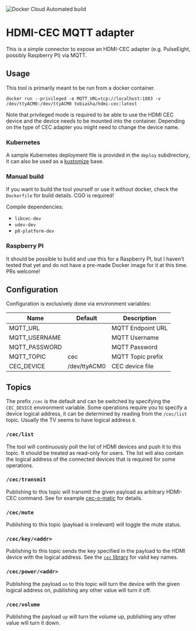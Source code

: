 ![Docker Cloud Automated build](https://img.shields.io/docker/cloud/automated/tobiasha/hdmi-cec?style=flat-square)

# HDMI-CEC MQTT adapter

This is a simple connector to expose an HDMI-CEC adapter (e.g. PulseEight,
possibly Raspberry PI) via MQTT.

## Usage

This tool is primarily meant to be run from a docker container.

```
docker run --privileged -e MQTT_URL=tcp://localhost:1883 -v /dev/ttyACM0:/dev/ttyACM0 tobiasha/hdmi-cec:latest
```

Note that privileged mode is required to be able to use the HDMI CEC device and
the device needs to be mounted into the container. Depending on the type of CEC
adapter you might need to change the device name.

### Kubernetes

A sample Kubernetes deployment file is provided in the `deploy` subdirectory, it
can also be used as a [kustomize](https://kustomize.io/) base.

### Manual build

If you want to build the tool yourself or use it without docker, check the
`Dockerfile` for build details. CGO is required!

Compile dependencies:

- `libcec-dev`
- `udev-dev`
- `p8-platform-dev`

### Raspberry PI

It should be possible to build and use this for a Raspberry PI, but I haven't
tested that yet and do not have a pre-made Docker image for it at this time. PRs
welcome!

## Configuration

Configuration is exclusively done via environment variables:

| Name | Default | Description |
| ---- | ------- | ----------- |
| MQTT_URL | | MQTT Endpoint URL |
| MQTT_USERNAME | | MQTT Username |
| MQTT_PASSWORD | | MQTT Password |
| MQTT_TOPIC | cec | MQTT Topic prefix |
| CEC_DEVICE | /dev/ttyACM0 | CEC device file |

## Topics

The prefix `/cec` is the default and can be switched by specifying the
`CEC_DEVICE` environment variable. Some operations require you to specify a
device logical address, it can be determined by reading from the `/cec/list`
topic. Usually the TV seems to have logical address `0`.

### `/cec/list`

The tool will continuously poll the list of HDMI devices and push it to this
topic. It should be treated as read-only for users. The list will also contain
the logical address of the connected devices that is required for some
operations.

### `/cec/transmit`

Publishing to this topic will transmit the given payload as arbitrary HDMI-CEC
command. See for example [cec-o-matic](http://www.cec-o-matic.com/) for details.

### `/cec/mute`

Publishing to this topic (payload is irrelevant) will toggle the mute status.

### `/cec/key/<addr>`

Publishing to this topic sends the key specified in the payload to the HDMI 
device with the logical address. See the [`cec`
library](https://github.com/chbmuc/cec/blob/master/cec.go#L34) for valid key
names.

### `/cec/power/<addr>`

Publishing the payload `on` to this topic will turn the device with the given
logical address on, publishing any other value will turn it off.

### `/cec/volume`

Publishing the payload `up` will turn the volume up, publishing any other
value will turn it down.
